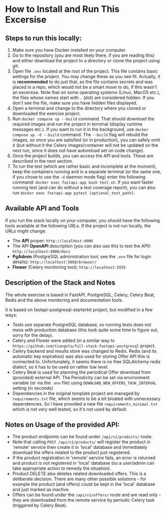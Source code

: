 # How to Install and Run This Excersise

## Steps to run this locally:

1. Make sure you have Docker installed on your computer.
2. Go to the repository (you are most likely there, if you are reading this) and either download the project to a directory or clone the project using git.
3. Open file `.env` located at the root of the project. This file contains basic settings for the project. You may change these as you see fit. Actually, it is **recommended** to do just that, as the file contains secrets and was placed in a repo, which would not be a smart move to do, if this wasn't an excersise. Note that on some operating systems (Linux, MacOS etc.), the files whose names start with `.` (dot) are considered hidden. If you don't see the file, make sure you have hidden files displayed.
3. Open a terminal and change to the directory where you cloned or downloaded the exercise project.
5. Run `docker compose up --build` command. That should download the required images and run the project in terminal (display runtime messages etc.). If you want to run it in the background, use `docker compose up -d --build` command. The `--build` flag will rebuild the images, so once you are satisfied (or in production), you can safely omit it (but without it the Celery images/container will not be updated on the next run, since it does not have autoreload set on code change).
6. Once the project builds, you can access the API and tools. These are described in the next section.
7. To run the test (which are rather basic and incomplete at the moment), keep the containers running and in a separate terminal (or the same one, if you chose to use the `-d` daemon mode flag) enter the following command: `docker exec fastapi-app bash test.sh`. If you want faster running test (and can do without a test coverage report), you can also run `docker exec fastapi-app pytest [optional_test_path]`.

## Available API and Tools

If you run the stack locally on your computer, you should have the following tools available at the following URLs. If the project is not run locally, the URLs might change.

- The **API** proper: `http://localhost:4000`
- The API **OpenAPI** description (you can also use this to test the API): `http://localhost:4000/docs`
- **PgAdmin** (PostgreSQL administration tool, see the `.env` file for login details): `http://localhost:5050/browser/`
- **Flower** (Celery monitoring tool): `http://localhost:5555`

## Description of the Stack and Notes

The whole exercise is based in FastAPI, PostgreSQL, Celery, Celery Beat, Redis and the above monitoring and documentation tools.

It is based on fastapi-postgresql-starterkit project, but modified in a few ways:

- Tests use separate PostgreSQL database, so running tests does not mess with production database (this took quite some time to figure out, sorry for the delay).
- Celery and Flower were added (in a similar way to `https://github.com/tiangolo/full-stack-fastapi-postgresql` project.
- Celery backend and results store was changed to Redis. Redis (and its automatic key expiration) was also used for storing Offer API this is connected to. Unfortunately, it seems there is no free SQLAlchemy redis dialect, so it has to be used on rather low level.
- Celery Beat is used for planning the periodical Offer download from (provided) external API. The Periodicity can be set via environment variable (or via the `.env` file) using `DOWNLOAD_NEW_OFFERS_TASK_INTERVAL` setting (in seconds)
- Dependencies in the original template project are managed by `requirements.txt` file, which seems to be a bit bloated with unnecessary dependencies. So I have provided a new file `requirements_minimal.txt` which is not very well tested, so it's not used by default.


## Notes on Usage of the provided API:

- The product endpoints can be found under `/api/v1/products/` route.
- Note that calling `POST /api/v1/products/` will register the product in 'remote' service then create it in 'local' database and immediately download the offers related to the product just registered.
- If the product registration in 'remote' service fails, an error is returned and product is not registered in 'local' database (so a user/admin can take appropriate action to remedy the situation).
- Product DELETE also deletes related downloaded offers. This is a deliberate decision. There are many other possible solutions - for example the product (and offers) could be kept in the 'local' database and just marked as inactive.
- Offers can be found under the `/api/v1/offers/` route and are read only - they are downloaded from the remote service by periodic Celery task (triggered by Celery Beat).
